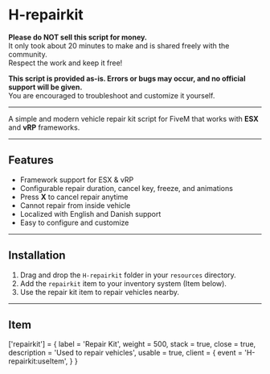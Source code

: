 # H-repairkit

**Please do NOT sell this script for money.**  
It only took about 20 minutes to make and is shared freely with the community.  
Respect the work and keep it free!

**This script is provided as-is. Errors or bugs may occur, and no official support will be given.**  
You are encouraged to troubleshoot and customize it yourself.

---

A simple and modern vehicle repair kit script for FiveM that works with **ESX** and **vRP** frameworks.

---

## Features

- Framework support for ESX & vRP  
- Configurable repair duration, cancel key, freeze, and animations  
- Press **X** to cancel repair anytime  
- Cannot repair from inside vehicle
- Localized with English and Danish support  
- Easy to configure and customize  

---

## Installation

1. Drag and drop the  `H-repairkit` folder in your `resources` directory.  
2. Add the `repairkit` item to your inventory system (Item below).  
3. Use the repair kit item to repair vehicles nearby.

---

## Item

['repairkit'] = {
    label = 'Repair Kit',
    weight = 500,
    stack = true,
    close = true,
    description = 'Used to repair vehicles',
    usable = true,
    client = {
        event = 'H-repairkit:useItem',
    }
}
